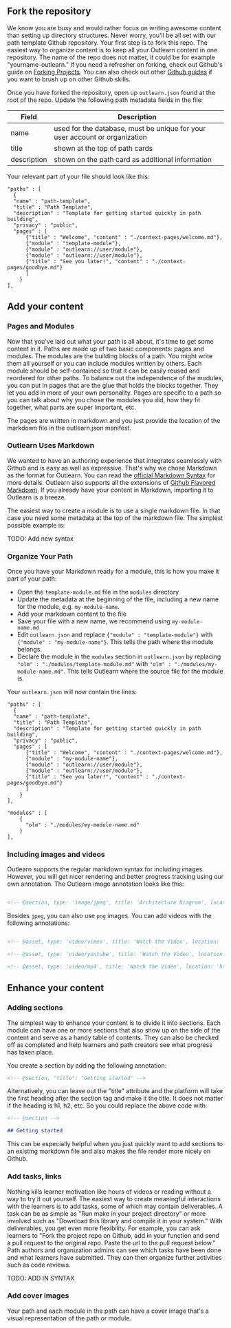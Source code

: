 <!--
{
"name": "quick-start",
"version" : "0.1",
"title" : "Path Building Quick Start",
"description" : "Get Started with Your Path in 5 Minutes",
"homepage" : "https://github.com/outlearn-content/outlearn-modules",
"freshnessDate" : 2015-05-18,
"license" : "CC BY 4.0"
}
-->


<!-- @section -->

## Fork the repository

We know you are busy and would rather focus on writing awesome content than setting up directory structures. Never worry, you'll be all set with our path template Github repository. Your first step is to fork this repo. The easiest way to organize content is to keep all your Outlearn content in one repository. The name of the repo does not matter, it could be for example "yourname-outlearn."  If you need a refresher on forking, check out Github's guide on [Forking Projects](https://guides.github.com/activities/forking/). You can also check out other [Github guides](https://guides.github.com) if you want to brush up on other Github skills.

<!-- @asset, "contentType" : "outlearn/prototype-feature", "text" : "{ \"task\": \"Fork the path-template repository. \"}"-->

Once you have forked the repository, open up `outlearn.json` found at the root of the repo. Update the following path metadata fields in the file:


| Field | Description |
| ----- | ----------- |
| name | used for the database, must be unique for your user account or organization |
| title | shown at the top of path cards |
| description | shown on the path card as additional information |

Your relevant part of your file should look like this:

    "paths" : [
      {
      "name" : "path-template",
      "title" : "Path Template",
      "description" : "Template for getting started quickly in path building",
      "privacy" : "public",
      "pages" : [
          {"title" : "Welcome", "content" : "./context-pages/welcome.md"},
          {"module" : "template-module"},
          {"module" : "outlearn://user/module"},
          {"module" : "outlearn://user/module"},
          {"title" : "See you later!", "content" : "./context-pages/goodbye.md"}
          ]
        }
    ],

<!-- @asset, "contentType" : "outlearn/prototype-feature", "text" : "{ \"task\": \"Update path metadata\"}"-->

<!-- @section -->

## Add your content

### Pages and Modules

Now that you've laid out what your path is all about, it's time to get some content in it. Paths are made up of two basic components: pages and modules. The modules are the building blocks of a path. You might write them all yourself or you can include modules written by others. Each module should be self-contained so that it can be easily reused and reordered for other paths. To balance out the independence of the modules, you can put in pages that are the glue that holds the blocks together. They let you add in more of your own personality. Pages are specific to a path so you can talk about why you chose the modules you did, how they fit together, what parts are super important, etc.

The pages are written in markdown and you just provide the location of the markdown file in the outlearn.json manifest.

### Outlearn Uses Markdown

We wanted to have an authoring experience that integrates seamlessly with Github and is easy as well as expressive. That's why we chose Markdown as the format for Outlearn. You can read the [official Markdown Syntax](http://daringfireball.net/projects/markdown/syntax) for more details. Outlearn also supports all the extensions of [Github Flavored Markdown](https://help.github.com/articles/github-flavored-markdown/). If you already have your content in Markdown, importing it to Outlearn is a breeze.

The easiest way to create a module is to use a single markdown file. In that case you need some metadata at the top of the markdown file. The simplest possible example is:

TODO: Add new syntax

### Organize Your Path

Once you have your Markdown ready for a module, this is how you make it part of your path:

* Open the `template-module.md` file in the `modules` directory
* Update the metadata at the beginning of the file, including a new name for the module, e.g. `my-module-name`.
* Add your markdown content to the file
* Save your file with a new name, we recommend using `my-module-name.md`
* Edit `outlearn.json` and replace `{"module" : "template-module"}` with `{"module" : "my-module-name"}`. This tells the path where the module belongs.  
* Declare the module in the `modules` section in `outlearn.json` by replacing `"olm" : "./modules/template-module.md"` with `"olm" : "./modules/my-module-name.md"`. This tells Outlearn where the source file for the module is.

Your `outlearn.json` will now contain the lines:

    "paths" : [
      {
      "name" : "path-template",
      "title" : "Path Template",
      "description" : "Template for getting started quickly in path building",
      "privacy" : "public",
      "pages" : [
          {"title" : "Welcome", "content" : "./context-pages/welcome.md"},
          {"module" : "my-module-name"},
          {"module" : "outlearn://user/module"},
          {"module" : "outlearn://user/module"},
          {"title" : "See you later!", "content" : "./context-pages/goodbye.md"}
          ]
        }
    ],

    "modules" : [
        {
          "olm" : "./modules/my-module-name.md"
        }
    ],

<!-- @asset, "contentType" : "outlearn/prototype-feature", "text" : "{ \"task\": \"Add your first module into the path.\"}"-->

### Including images and videos

Outlearn supports the regular markdown syntax for including images. However, you will get nicer rendering and better progress tracking using our own annotation. The Outlearn image annotation looks like this:

```markdown

<!-- @section, type: 'image/jpeg', title: 'Architecture Diagram', location: 'http://ad009cdnb.archdaily.net/wp-content/uploads/2011/05/1304980266-ad30-circulation-diagram.jpg' -->

```

Besides `jpeg`, you can also use `png` images. You can add videos with the following annotations:

```markdown

<!-- @asset, type: 'video/vimeo', title: 'Watch the Video', location: 'https://vimeo.com/61887298' -->

<!-- @asset, type: 'video/youtube', title: 'Watch the Video', location: 'https://www.youtube.com/watch?v=CmjeCchGRQo' -->

<!-- @asset, type: 'video/mp4', title: 'Watch the Video', location: 'http://www.example.com/training/video1.mp4' -->

```

<!-- @section -->

## Enhance your content

### Adding sections

The simplest way to enhance your content is to divide it into sections. Each module can have one or more sections that also show up on the side of the content and serve as a handy table of contents. They can also be checked off as completed and help learners and path creators see what progress has taken place.

You create a section by adding the following annotation:

```markdown
<!-- @section, "title": "Getting started" -->
```

Alternatively, you can leave out the "title" attribute and the platform will take the first heading after the section tag and make it the title. It does not matter if the heading is h1, h2, etc. So you could replace the above code with:

```markdown
<!-- @section -->

## Getting started
```

This can be especially helpful when you just quickly want to add sections to an existing markdown file and also makes the file render more nicely on Github.


### Add tasks, links

Nothing kills learner motivation like hours of videos or reading without a way to try it out yourself. The easiest way to create meaningful interactions with the learners is to add tasks, some of which may contain deliverables. A task can be as simple as "Run make in your project directory" or more involved such as "Download this library and compile it in your system." With deliverables, you get even more flexibility. For example, you can ask learners to "Fork the project repo on Github, add in your function and send a pull request to the original repo. Paste the url to the pull request below." Path authors and organization admins can see which tasks have been done and what learners have submitted. They can then organize further activities such as code reviews.

TODO: ADD IN SYNTAX

### Add cover images

Your path and each module in the path can have a cover image that's a visual representation of the path or module.
